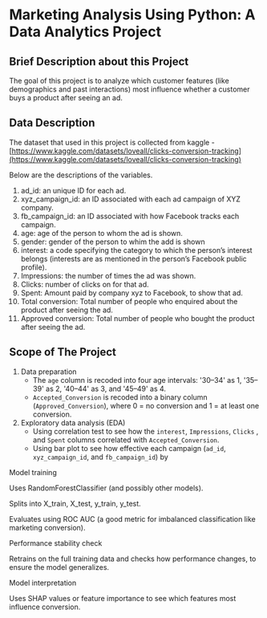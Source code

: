 # Marketing Analysis Using Python: A Data Analytics Project

## Brief Description about this Project
The goal of this project is to analyze which customer features (like demographics and past interactions) most influence whether a customer buys a product after seeing an ad.

## Data Description
The dataset that used in this project is collected from kaggle - [https://www.kaggle.com/datasets/loveall/clicks-conversion-tracking](https://www.kaggle.com/datasets/loveall/clicks-conversion-tracking)

Below are the descriptions of the variables.

1. ad_id: an unique ID for each ad.
2. xyz_campaign_id: an ID associated with each ad campaign of XYZ company.
3. fb_campaign_id: an ID associated with how Facebook tracks each campaign.
4. age: age of the person to whom the ad is shown.
5. gender: gender of the person to whim the add is shown
6. interest: a code specifying the category to which the person’s interest belongs (interests are as mentioned in the person’s Facebook public profile).
7. Impressions: the number of times the ad was shown.
8. Clicks: number of clicks on for that ad.
9. Spent: Amount paid by company xyz to Facebook, to show that ad.
10. Total conversion: Total number of people who enquired about the product after seeing the ad.
11. Approved conversion: Total number of people who bought the product after seeing the ad.

## Scope of The Project
1. Data preparation
   - The `age` column is recoded into four age intervals: '30–34' as 1, '35–39' as 2, '40–44' as 3, and '45–49' as 4.
   - `Accepted_Conversion` is recoded into a binary column (`Approved_Conversion`), where 0 = no conversion and 1 = at least one conversion.
2. Exploratory data analysis (EDA)
   - Using correlation test to see how the `interest`, `Impressions`, `Clicks` , and `Spent` columns correlated with `Accepted_Conversion`.
   - Using bar plot to see how effective each campaign (`ad_id`, `xyz_campaign_id`, and `fb_campaign_id`) by  

Model training

Uses RandomForestClassifier (and possibly other models).

Splits into X_train, X_test, y_train, y_test.

Evaluates using ROC AUC (a good metric for imbalanced classification like marketing conversion).

Performance stability check

Retrains on the full training data and checks how performance changes, to ensure the model generalizes.

Model interpretation

Uses SHAP values or feature importance to see which features most influence conversion.
